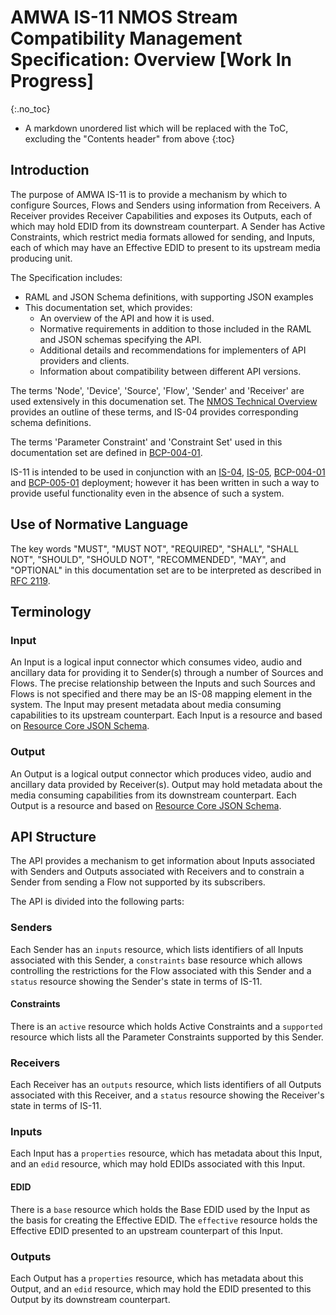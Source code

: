 # AMWA IS-11 NMOS Stream Compatibility Management Specification: Overview \[Work In Progress\]
{:.no_toc}

* A markdown unordered list which will be replaced with the ToC, excluding the "Contents header" from above
{:toc}

<!-- _(c) AMWA 2017, CC Attribution-NoDerivatives 4.0 International (CC BY-ND 4.0)_  -->

## Introduction

The purpose of AMWA IS-11 is to provide a mechanism by which to configure Sources, Flows and Senders using information from Receivers. A Receiver provides Receiver Capabilities and exposes its Outputs, each of which may hold EDID from its downstream counterpart. A Sender has Active Constraints, which restrict media formats allowed for sending, and Inputs, each of which may have an Effective EDID to present to its upstream media producing unit.

The Specification includes:

- RAML and JSON Schema definitions, with supporting JSON examples
- This documentation set, which provides:
  - An overview of the API and how it is used.
  - Normative requirements in addition to those included in the RAML and JSON schemas specifying the API.
  - Additional details and recommendations for implementers of API providers and clients.
  - Information about compatibility between different API versions.

The terms 'Node', 'Device', 'Source', 'Flow', 'Sender' and 'Receiver' are used extensively in this documenation set. The [NMOS Technical Overview](https://specs.amwa.tv/nmos/main/docs/Technical_Overview.html) provides an outline of these terms, and IS-04 provides corresponding schema definitions.

The terms 'Parameter Constraint' and 'Constraint Set' used in this documentation set are defined in [BCP-004-01][BCP-004-01].

IS-11 is intended to be used in conjunction with an [IS-04][IS-04], [IS-05][IS-05], [BCP-004-01][BCP-004-01] and [BCP-005-01][BCP-005-01] deployment; however it has been written in such a way to provide useful functionality even in the absence of such a system.

## Use of Normative Language

The key words "MUST", "MUST NOT", "REQUIRED", "SHALL", "SHALL NOT", "SHOULD", "SHOULD NOT", "RECOMMENDED", "MAY",
and "OPTIONAL" in this documentation set are to be interpreted as described in [RFC 2119][RFC-2119].

## Terminology

### Input

An Input is a logical input connector which consumes video, audio and ancillary data for providing it to Sender(s) through a number of Sources and Flows. The precise relationship between the Inputs and such Sources and Flows is not specified and there may be an IS-08 mapping element in the system. The Input may present metadata about media consuming capabilities to its upstream counterpart. Each Input is a resource and based on [Resource Core JSON Schema][Resource-Core-Schema].

### Output

An Output is a logical output connector which produces video, audio and ancillary data provided by Receiver(s). Output may hold metadata about the media consuming capabilities from its downstream counterpart. Each Output is a resource and based on [Resource Core JSON Schema][Resource-Core-Schema].

## API Structure

The API provides a mechanism to get information about Inputs associated with Senders and Outputs associated with Receivers and to constrain a Sender from sending a Flow not supported by its subscribers.

The API is divided into the following parts:

### Senders

Each Sender has an `inputs` resource, which lists identifiers of all Inputs associated with this Sender, a `constraints` base resource which allows controlling the restrictions for the Flow associated with this Sender and a `status` resource showing the Sender's state in terms of IS-11.

#### Constraints

There is an `active` resource which holds Active Constraints and a `supported` resource which lists all the Parameter Constraints supported by this Sender.

### Receivers

Each Receiver has an `outputs` resource, which lists identifiers of all Outputs associated with this Receiver, and a `status` resource showing the Receiver's state in terms of IS-11.

### Inputs

Each Input has a `properties` resource, which has metadata about this Input, and an `edid` resource, which may hold EDIDs associated with this Input.

#### EDID

There is a `base` resource which holds the Base EDID used by the Input as the basis for creating the Effective EDID. The `effective` resource holds the Effective EDID presented to an upstream counterpart of this Input.

### Outputs

Each Output has a `properties` resource, which has metadata about this Output, and an `edid` resource, which may hold the EDID presented to this Output by its downstream counterpart.

[RFC-2119]: https://tools.ietf.org/html/rfc2119 "Key words for use in RFCs"
[IS-04]: https://specs.amwa.tv/is-04 "IS-04 NMOS Discovery & Registration"
[IS-05]: https://specs.amwa.tv/is-05 "IS-05 NMOS Device Connection Management"
[BCP-004-01]: https://specs.amwa.tv/bcp-004-01 "BCP-004-01 NMOS Receiver Capabilities"
[BCP-005-01]: https://specs.amwa.tv/bcp-005-01 "BCP-005-01 NMOS Receiver Capabilities"
[Resource-Core-Schema]: https://specs.amwa.tv/is-04/releases/v1.3.2/APIs/schemas/with-refs/resource_core.html "IS-04 v1.3 NMOS Resource Core JSON Schema"
